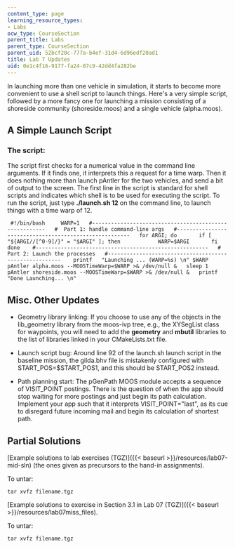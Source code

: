 ```yaml
---
content_type: page
learning_resource_types:
- Labs
ocw_type: CourseSection
parent_title: Labs
parent_type: CourseSection
parent_uid: 52bcf20c-777a-b4ef-31d4-6d96edf20ad1
title: Lab 7 Updates
uid: 0e1c4f16-9177-fa24-07c9-42dd4fa282be
---
```


In launching more than one vehicle in simulation, it starts to become more convenient to use a shell script to launch things. Here's a very simple script, followed by a more fancy one for launching a mission consisting of a shoreside community (shoreside.moos) and a single vehicle (alpha.moos).

A Simple Launch Script
----------------------

### The script:

The script first checks for a numerical value in the command line arguments. If it finds one, it interprets this a request for a time warp. Then it does nothing more than launch pAntler for the two vehicles, and send a bit of output to the screen. The first line in the script is standard for shell scripts and indicates which shell is to be used for executing the script. To run the script, just type **./launch.sh 12** on the command line, to launch things with a time warp of 12.

```
 #!/bin/bash     WARP=1   #-------------------------------------------------------   #  Part 1: handle command-line args   #-------------------------------------------------------   for ARGI; do       if [ "${ARGI//[^0-9]/}" = "$ARGI" ]; then            WARP=$ARGI       fi   done    #-------------------------------------------------------   #  Part 2: Launch the processes   #-------------------------------------------------------    printf   "Launching ... (WARP=%s) \n" $WARP   pAntler alpha.moos --MOOSTimeWarp=$WARP >& /dev/null &   sleep 1   pAntler shoreside.moos --MOOSTimeWarp=$WARP >& /dev/null &   printf "Done Launching... \n" 
```

Misc. Other Updates
-------------------

*   Geometry library linking: If you choose to use any of the objects in the lib\_geometry library from the moos-ivp tree, e.g., the XYSegList class for waypoints, you will need to add the **geometry** and **mbutil** libraries to the list of libraries linked in your CMakeLists.txt file.
    
*   Launch script bug: Around line 92 of the launch.sh launch script in the baseline mission, the gilda.bhv file is mistakenly configured with START\_POS=$START\_POS1, and this should be START\_POS2 instead.
    
*   Path planning start: The pGenPath MOOS module accepts a sequence of VISIT\_POINT postings. There is the question of when the app should stop waiting for more postings and just begin its path calculation. Implement your app such that it interprets VISIT\_POINT="last", as its cue to disregard future incoming mail and begin its calculation of shortest path.
    

Partial Solutions
-----------------

[Example solutions to lab exercises (TGZ)]({{< baseurl >}}/resources/lab07-mid-sln) (the ones given as precursors to the hand-in assignments).

To untar:

```
tar xvfz filename.tgz
```

[Example solutions to exercise in Section 3.1 in Lab 07 (TGZ)]({{< baseurl >}}/resources/lab07miss_files).

To untar:

```
tar xvfz filename.tgz
```